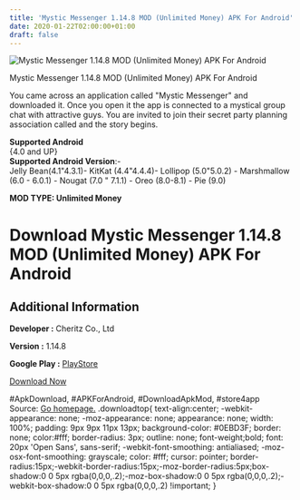 ```yaml
---
title: 'Mystic Messenger 1.14.8 MOD (Unlimited Money) APK For Android'
date: 2020-01-22T02:00:00+01:00
draft: false
---
```


![Mystic Messenger 1.14.8 MOD (Unlimited Money) APK For Android](https://i2.wp.com/apkhome.net/wp-content/uploads/2020/01/Mystic-Messenger-1.14.8-MOD-Unlimited-Money.jpg "Mystic Messenger 1.14.8 MOD (Unlimited Money) APK For Android")

  

Mystic Messenger 1.14.8 MOD (Unlimited Money) APK For Android

You came across an application called "Mystic Messenger" and downloaded it. Once you open it the app is connected to a mystical group chat with attractive guys. You are invited to join their secret party planning association called and the story begins.

**Supported Android**  
{4.0 and UP}  
**Supported Android Version**:-  
Jelly Bean(4.1"4.3.1)- KitKat (4.4"4.4.4)- Lollipop (5.0"5.0.2) - Marshmallow (6.0 - 6.0.1) - Nougat (7.0 " 7.1.1) - Oreo (8.0-8.1) - Pie (9.0)

**MOD TYPE: Unlimited Money**

Download Mystic Messenger 1.14.8 MOD (Unlimited Money) APK For Android
======================================================================

Additional Information
----------------------

**Developer :** Cheritz Co., Ltd

**Version :** 1.14.8

**Google Play :** [PlayStore](https://play.google.com/store/apps/details?id=com.Cheritz.MysticMessenger)

  

[Download Now](https://store4app.co/post/mystic-messenger-1-14-8-mod-unlimited-money-apk-for-android_1579620154)

  
#ApkDownload, #APKForAndroid, #DownloadApkMod, #store4app  
Source: [Go homepage.](https://store4app.co/post/mystic-messenger-1-14-8-mod-unlimited-money-apk-for-android_1579620154) .downloadtop{ text-align:center; -webkit-appearance: none; -moz-appearance: none; appearance: none; width: 100%; padding: 9px 9px 11px 13px; background-color: #0EBD3F; border: none; color:#fff; border-radius: 3px; outline: none; font-weight;bold; font: 20px 'Open Sans', sans-serif; -webkit-font-smoothing: antialiased; -moz-osx-font-smoothing: grayscale; color: #fff; cursor: pointer; border-radius:15px;-webkit-border-radius:15px;-moz-border-radius:5px;box-shadow:0 0 5px rgba(0,0,0,.2);-moz-box-shadow:0 0 5px rgba(0,0,0,.2);-webkit-box-shadow:0 0 5px rgba(0,0,0,.2) !important; }